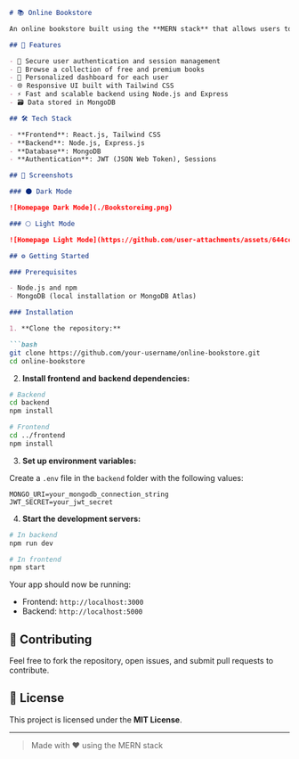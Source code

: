 

````markdown
# 📚 Online Bookstore

An online bookstore built using the **MERN stack** that allows users to access both free and premium books with secure authentication and personalized session management.

## 🚀 Features

- 🔐 Secure user authentication and session management  
- 📖 Browse a collection of free and premium books  
- 🧾 Personalized dashboard for each user  
- 🌐 Responsive UI built with Tailwind CSS  
- ⚡ Fast and scalable backend using Node.js and Express  
- 🗃️ Data stored in MongoDB  

## 🛠️ Tech Stack

- **Frontend**: React.js, Tailwind CSS  
- **Backend**: Node.js, Express.js  
- **Database**: MongoDB  
- **Authentication**: JWT (JSON Web Token), Sessions  

## 📸 Screenshots

### 🌑 Dark Mode

![Homepage Dark Mode](./Bookstoreimg.png)

### 🌕 Light Mode

![Homepage Light Mode](https://github.com/user-attachments/assets/644cca4d-2810-45b6-ba30-8cc5833b319c)

## ⚙️ Getting Started

### Prerequisites

- Node.js and npm  
- MongoDB (local installation or MongoDB Atlas)

### Installation

1. **Clone the repository:**

```bash
git clone https://github.com/your-username/online-bookstore.git
cd online-bookstore
````

2. **Install frontend and backend dependencies:**

```bash
# Backend
cd backend
npm install

# Frontend
cd ../frontend
npm install
```

3. **Set up environment variables:**

Create a `.env` file in the `backend` folder with the following values:

```env
MONGO_URI=your_mongodb_connection_string
JWT_SECRET=your_jwt_secret
```

4. **Start the development servers:**

```bash
# In backend
npm run dev

# In frontend
npm start
```

Your app should now be running:

* Frontend: `http://localhost:3000`
* Backend: `http://localhost:5000`

## 🙌 Contributing

Feel free to fork the repository, open issues, and submit pull requests to contribute.

## 📄 License

This project is licensed under the **MIT License**.

---

> Made with ❤️ using the MERN stack

```

```
